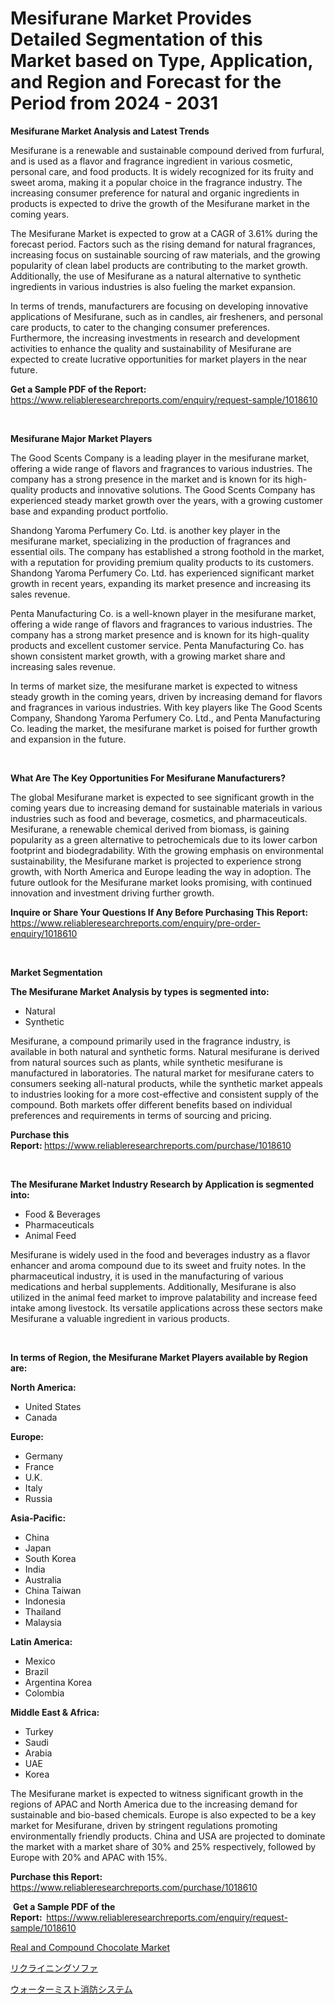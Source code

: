 <p><h1>Mesifurane Market Provides Detailed Segmentation of this Market based on Type, Application, and Region and Forecast for the Period from 2024 - 2031</h1></p><p><strong>Mesifurane Market Analysis and Latest Trends</strong></p>
<p><p>Mesifurane is a renewable and sustainable compound derived from furfural, and is used as a flavor and fragrance ingredient in various cosmetic, personal care, and food products. It is widely recognized for its fruity and sweet aroma, making it a popular choice in the fragrance industry. The increasing consumer preference for natural and organic ingredients in products is expected to drive the growth of the Mesifurane market in the coming years.</p><p>The Mesifurane Market is expected to grow at a CAGR of 3.61% during the forecast period. Factors such as the rising demand for natural fragrances, increasing focus on sustainable sourcing of raw materials, and the growing popularity of clean label products are contributing to the market growth. Additionally, the use of Mesifurane as a natural alternative to synthetic ingredients in various industries is also fueling the market expansion.</p><p>In terms of trends, manufacturers are focusing on developing innovative applications of Mesifurane, such as in candles, air fresheners, and personal care products, to cater to the changing consumer preferences. Furthermore, the increasing investments in research and development activities to enhance the quality and sustainability of Mesifurane are expected to create lucrative opportunities for market players in the near future.</p></p>
<p><strong>Get a Sample PDF of the Report:&nbsp;</strong> <a href="https://www.reliableresearchreports.com/enquiry/request-sample/1018610">https://www.reliableresearchreports.com/enquiry/request-sample/1018610</a></p>
<p>&nbsp;</p>
<p><strong>Mesifurane Major Market Players</strong></p>
<p><p>The Good Scents Company is a leading player in the mesifurane market, offering a wide range of flavors and fragrances to various industries. The company has a strong presence in the market and is known for its high-quality products and innovative solutions. The Good Scents Company has experienced steady market growth over the years, with a growing customer base and expanding product portfolio.</p><p>Shandong Yaroma Perfumery Co. Ltd. is another key player in the mesifurane market, specializing in the production of fragrances and essential oils. The company has established a strong foothold in the market, with a reputation for providing premium quality products to its customers. Shandong Yaroma Perfumery Co. Ltd. has experienced significant market growth in recent years, expanding its market presence and increasing its sales revenue.</p><p>Penta Manufacturing Co. is a well-known player in the mesifurane market, offering a wide range of flavors and fragrances to various industries. The company has a strong market presence and is known for its high-quality products and excellent customer service. Penta Manufacturing Co. has shown consistent market growth, with a growing market share and increasing sales revenue.</p><p>In terms of market size, the mesifurane market is expected to witness steady growth in the coming years, driven by increasing demand for flavors and fragrances in various industries. With key players like The Good Scents Company, Shandong Yaroma Perfumery Co. Ltd., and Penta Manufacturing Co. leading the market, the mesifurane market is poised for further growth and expansion in the future.</p></p>
<p>&nbsp;</p>
<p><strong>What Are The Key Opportunities For Mesifurane Manufacturers?</strong></p>
<p><p>The global Mesifurane market is expected to see significant growth in the coming years due to increasing demand for sustainable materials in various industries such as food and beverage, cosmetics, and pharmaceuticals. Mesifurane, a renewable chemical derived from biomass, is gaining popularity as a green alternative to petrochemicals due to its lower carbon footprint and biodegradability. With the growing emphasis on environmental sustainability, the Mesifurane market is projected to experience strong growth, with North America and Europe leading the way in adoption. The future outlook for the Mesifurane market looks promising, with continued innovation and investment driving further growth.</p></p>
<p><strong>Inquire or Share Your Questions If Any Before Purchasing This Report:</strong> <a href="https://www.reliableresearchreports.com/enquiry/pre-order-enquiry/1018610">https://www.reliableresearchreports.com/enquiry/pre-order-enquiry/1018610</a></p>
<p>&nbsp;</p>
<p><strong>Market Segmentation</strong></p>
<p><strong>The Mesifurane Market Analysis by types is segmented into:</strong></p>
<p><ul><li>Natural</li><li>Synthetic</li></ul></p>
<p><p>Mesifurane, a compound primarily used in the fragrance industry, is available in both natural and synthetic forms. Natural mesifurane is derived from natural sources such as plants, while synthetic mesifurane is manufactured in laboratories. The natural market for mesifurane caters to consumers seeking all-natural products, while the synthetic market appeals to industries looking for a more cost-effective and consistent supply of the compound. Both markets offer different benefits based on individual preferences and requirements in terms of sourcing and pricing.</p></p>
<p><strong>Purchase this Report:&nbsp;</strong><a href="https://www.reliableresearchreports.com/purchase/1018610">https://www.reliableresearchreports.com/purchase/1018610</a></p>
<p>&nbsp;</p>
<p><strong>The Mesifurane Market Industry Research by Application is segmented into:</strong></p>
<p><ul><li>Food & Beverages</li><li>Pharmaceuticals</li><li>Animal Feed</li></ul></p>
<p><p>Mesifurane is widely used in the food and beverages industry as a flavor enhancer and aroma compound due to its sweet and fruity notes. In the pharmaceutical industry, it is used in the manufacturing of various medications and herbal supplements. Additionally, Mesifurane is also utilized in the animal feed market to improve palatability and increase feed intake among livestock. Its versatile applications across these sectors make Mesifurane a valuable ingredient in various products.</p></p>
<p>&nbsp;</p>
<p><strong>In terms of Region, the Mesifurane Market Players available by Region are:</strong></p>
<p>
    <p> <strong> North America: </strong>
        <ul>
            <li>United States</li>
            <li>Canada</li>
        </ul>
        </p> 
    <p> <strong> Europe: </strong>
        <ul>
            <li>Germany</li>
            <li>France</li>
            <li>U.K.</li>
            <li>Italy</li>
            <li>Russia</li>
        </ul>
        </p> 
    <p> <strong> Asia-Pacific: </strong>
        <ul>
            <li>China</li>
            <li>Japan</li>
            <li>South Korea</li>
            <li>India</li>
            <li>Australia</li>
            <li>China Taiwan</li>
            <li>Indonesia</li>
            <li>Thailand</li>
            <li>Malaysia</li>
        </ul>
        </p> 
    <p> <strong> Latin America: </strong>
        <ul>
            <li>Mexico</li>
            <li>Brazil</li>
            <li>Argentina Korea</li>
            <li>Colombia</li>
        </ul>
        </p> 
    <p> <strong> Middle East & Africa: </strong>
        <ul>
            <li>Turkey</li>
            <li>Saudi</li>
            <li>Arabia</li>
            <li>UAE</li>
            <li>Korea</li>
        </ul>
    </p>
    </p>
<p><p>The Mesifurane market is expected to witness significant growth in the regions of APAC and North America due to the increasing demand for sustainable and bio-based chemicals. Europe is also expected to be a key market for Mesifurane, driven by stringent regulations promoting environmentally friendly products. China and USA are projected to dominate the market with a market share of 30% and 25% respectively, followed by Europe with 20% and APAC with 15%.</p></p>
<p><strong>Purchase this Report: </strong><a href="https://www.reliableresearchreports.com/purchase/1018610">https://www.reliableresearchreports.com/purchase/1018610</a></p>
<p>&nbsp;<strong>Get a Sample PDF of the Report:&nbsp;&nbsp;</strong><a href="https://www.reliableresearchreports.com/enquiry/request-sample/1018610">https://www.reliableresearchreports.com/enquiry/request-sample/1018610</a></p>
<p><strong></strong></p>
<p><p><a href="https://github.com/brenzgnarento/Market-Research-Report-List-1/blob/main/real-and-compound-chocolate-market.md">Real and Compound Chocolate Market</a></p><p><a href="https://github.com/Sophiaard2003/Market-Research-Report-List-1/blob/main/685403617347.md">リクライニングソファ</a></p><p><a href="https://medium.com/@diegomoen2016/%E3%82%A6%E3%82%A9%E3%83%BC%E3%82%BF%E3%83%BC%E3%83%9F%E3%82%B9%E3%83%88%E6%B6%88%E7%81%AB%E3%82%B7%E3%82%B9%E3%83%86%E3%83%A0%E5%B8%82%E5%A0%B4%E3%81%AE%E8%A6%8F%E6%A8%A1-%E5%B8%82%E5%A0%B4%E5%B1%95%E6%9C%9B%E3%81%A8%E5%B8%82%E5%A0%B4%E4%BA%88%E6%B8%AC-2024%E5%B9%B4%E3%81%8B%E3%82%892031%E5%B9%B4-bb9ac7d06b8f">ウォーターミスト消防システム</a></p></p>